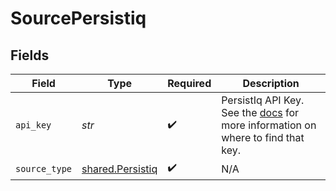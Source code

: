 # SourcePersistiq


## Fields

| Field                                                                                                                                       | Type                                                                                                                                        | Required                                                                                                                                    | Description                                                                                                                                 |
| ------------------------------------------------------------------------------------------------------------------------------------------- | ------------------------------------------------------------------------------------------------------------------------------------------- | ------------------------------------------------------------------------------------------------------------------------------------------- | ------------------------------------------------------------------------------------------------------------------------------------------- |
| `api_key`                                                                                                                                   | *str*                                                                                                                                       | :heavy_check_mark:                                                                                                                          | PersistIq API Key. See the <a href="https://apidocs.persistiq.com/#authentication">docs</a> for more information on where to find that key. |
| `source_type`                                                                                                                               | [shared.Persistiq](../../models/shared/persistiq.md)                                                                                        | :heavy_check_mark:                                                                                                                          | N/A                                                                                                                                         |
